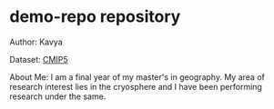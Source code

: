# demo-repo repository

Author: Kavya

Dataset: [CMIP5](https://psl.noaa.gov/ipcc/ocn/ccwp.html)

About Me: I am a final year of my master's in geography. My area of research interest lies in the cryosphere and I have been performing research under the same.
